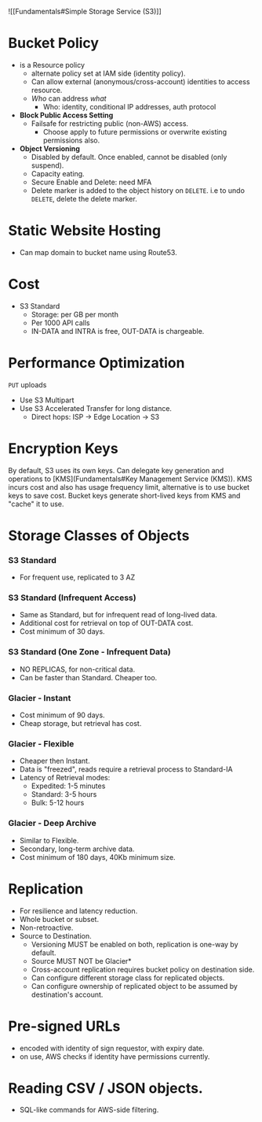 
![[Fundamentals#Simple Storage Service (S3)]]


# Bucket Policy
- is a Resource policy
	- alternate policy set at IAM side (identity policy).
	- Can allow external (anonymous/cross-account) identities to access resource.
	- *Who* can address *what*
		- Who: identity, conditional IP addresses, auth protocol
- **Block Public Access Setting**
	- Failsafe for restricting public (non-AWS) access.
		- Choose apply to future permissions or overwrite existing permissions also.
- **Object Versioning**
	- Disabled by default. Once enabled, cannot be disabled (only suspend).
	- Capacity eating.
	- Secure Enable and Delete: need MFA
	- Delete marker is added to the object history on `DELETE`. i.e to undo `DELETE`, delete the delete marker.
# Static Website Hosting
- Can map domain to bucket name using Route53.
# Cost
- S3 Standard
	- Storage: per GB per month
	- Per 1000 API calls
	- IN-DATA and INTRA is free, OUT-DATA is chargeable.

# Performance Optimization
`PUT` uploads
- Use S3 Multipart
- Use S3 Accelerated Transfer for long distance.
	- Direct hops: ISP -> Edge Location -> S3

# Encryption Keys

By default, S3 uses its own keys. Can delegate key generation and operations to [KMS](Fundamentals#Key Management Service (KMS)). KMS incurs cost and also has usage frequency limit, alternative is to use bucket keys to save cost. Bucket keys generate short-lived keys from KMS and "cache" it to use.


# Storage Classes of Objects

### S3 Standard
- For frequent use, replicated to 3 AZ
### S3 Standard (Infrequent Access)
- Same as Standard, but for infrequent read of long-lived data.
- Additional cost for retrieval on top of OUT-DATA cost.
- Cost minimum of 30 days.
### S3 Standard (One Zone - Infrequent Data)
- NO REPLICAS, for non-critical data.
- Can be faster than Standard. Cheaper too.
### Glacier - Instant
- Cost minimum of 90 days.
- Cheap storage, but retrieval has cost.
### Glacier - Flexible
- Cheaper then Instant.
- Data is "freezed", reads require a retrieval process to Standard-IA
- Latency of Retrieval modes:
	- Expedited: 1-5 minutes
	- Standard:  3-5 hours
	- Bulk:  5-12 hours
### Glacier - Deep Archive
- Similar to Flexible.
- Secondary, long-term archive data.
- Cost minimum of 180 days, 40Kb minimum size.

# Replication
- For resilience and latency reduction.
- Whole bucket or subset.
- Non-retroactive.
- Source to Destination.
	- Versioning MUST be enabled on both, replication is one-way by default.
	- Source MUST NOT be Glacier*
	- Cross-account replication requires bucket policy on destination side.
	- Can configure different storage class for replicated objects.
	- Can configure ownership of replicated object to be assumed by destination's account.

# Pre-signed URLs
- encoded with identity of sign requestor, with expiry date.
- on use, AWS checks if identity have permissions currently.

# Reading CSV / JSON objects.
- SQL-like commands for AWS-side filtering.
